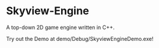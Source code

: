 # Skyview-Engine
A top-down 2D game engine written in C++.

Try out the Demo at demo/Debug/SkyviewEngineDemo.exe!